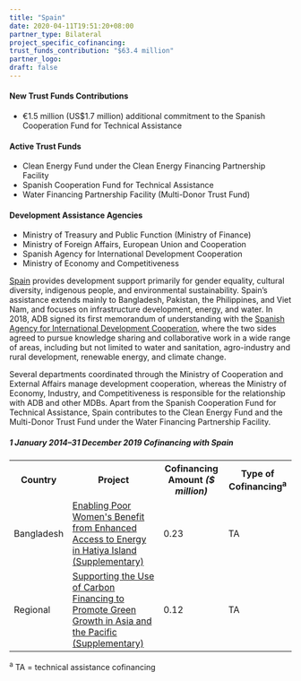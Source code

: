```yaml
---
title: "Spain"
date: 2020-04-11T19:51:20+08:00
partner_type: Bilateral
project_specific_cofinancing:
trust_funds_contribution: "$63.4 million"
partner_logo:
draft: false
---
```

#### New Trust Funds Contributions

* €1.5 million (US$1.7 million) additional commitment to the Spanish Cooperation Fund for Technical Assistance 
 
#### Active Trust Funds 

* Clean Energy Fund under the Clean Energy Financing Partnership Facility 
* Spanish Cooperation Fund for Technical Assistance 
* Water Financing Partnership Facility (Multi-Donor Trust Fund) 
 
#### Development Assistance Agencies 

* Ministry of Treasury and Public Function (Ministry of Finance) 
* Ministry of Foreign Affairs, European Union and Cooperation  
* Spanish Agency for International Development Cooperation   
* Ministry of Economy and Competitiveness   

<a href="https://www.adb.org/publications/spain-fact-sheet" target="_blank">Spain</a> provides development support primarily for gender equality, cultural diversity, indigenous people, and environmental sustainability. Spain’s assistance extends mainly to Bangladesh, Pakistan, the Philippines, and Viet Nam, and focuses on infrastructure development, energy, and water. In 2018, ADB signed its first memorandum of understanding with the <a href="http://www.aecid.es/EN/aecid" target="_blank">Spanish Agency for International Development Cooperation</a>, where the two sides agreed to pursue knowledge sharing and collaborative work in a wide range of areas, including but not limited to water and sanitation, agro-industry and rural development, renewable energy, and climate change.

Several departments coordinated through the Ministry of Cooperation and External Affairs manage development cooperation, whereas the Ministry of Economy, Industry, and Competitiveness is responsible for the relationship with ADB and other MDBs. Apart from the Spanish Cooperation Fund for Technical Assistance, Spain contributes to the Clean Energy Fund and the Multi-Donor Trust Fund under the Water Financing Partnership Facility.

##### _1 January 2014–31 December 2019_ Cofinancing with Spain

<table class="table dr-partner-table">
<tr>
<th>Country</th>
<th>Project</th>
<th>Cofinancing Amount <em>($ million)</em></th>
<th>Type of Cofinancing<sup>a</sup></th>
</tr>
<tr>
<td>Bangladesh</td>
<td><a
href="https://www.adb.org/projects/48432-001/main" target="_blank">Enabling Poor Women's Benefit from Enhanced Access to Energy in Hatiya Island
(Supplementary)</a></td>
<td>0.23 </td>
<td>TA</td>
</tr>
<tr>
<td>Regional</td>
<td><a
href="https://www.adb.org/projects/46173-001/main" target="_blank">Supporting the Use of Carbon Financing to Promote Green Growth in Asia and the Pacific (Supplementary)</a></td>
<td>0.12 </td>
<td>TA</td>
</tr>
</table>

<p class="dr-footnote"><sup>a</sup> TA = technical assistance cofinancing</p>
